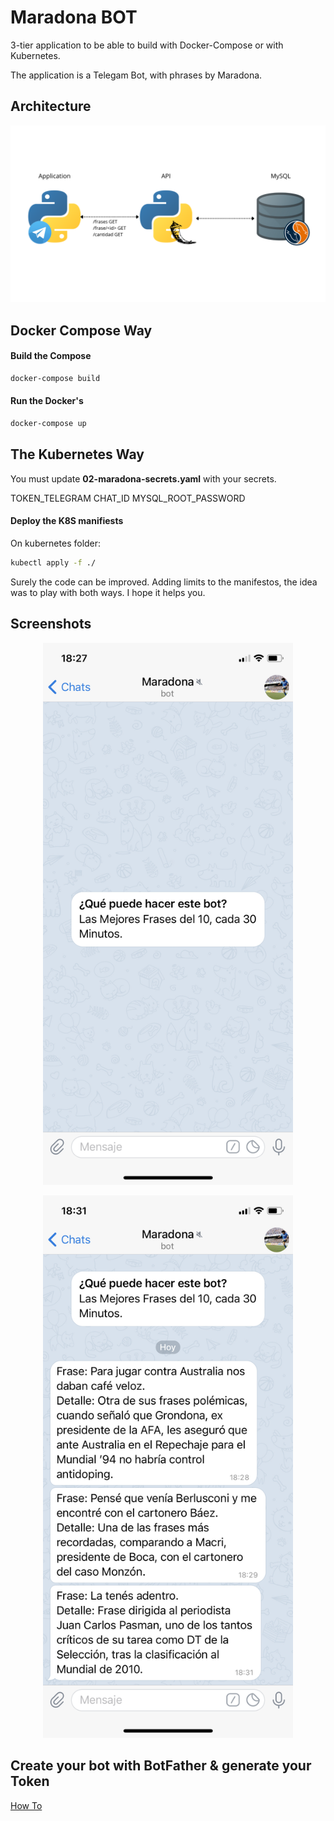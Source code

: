 # Maradona BOT 

3-tier application to be able to build with Docker-Compose or with Kubernetes.

The application is a Telegam Bot, with phrases by Maradona.

## Architecture

<p align="center">
<img src="screenshots/Architecture.PNG" width="600" >
</p>

## Docker Compose Way

#### Build the Compose

```bash
docker-compose build
```

#### Run the Docker's

```bash
docker-compose up
```

## The Kubernetes Way

You must update **02-maradona-secrets.yaml** with your secrets.

TOKEN_TELEGRAM
CHAT_ID
MYSQL_ROOT_PASSWORD

#### Deploy the K8S manifiests

On kubernetes folder:

```bash
kubectl apply -f ./
```

Surely the code can be improved. Adding limits to the manifestos, the idea was to play with both ways. I hope it helps you.

## Screenshots

<p align="center">
<img src="screenshots/Inicio.PNG" width="400" >
</p>

<p align="center">
<img src="screenshots/Mensaje.PNG" width="400" >
</p>

## Create your bot with BotFather & generate your Token

[How To](https://core.telegram.org/bots)
